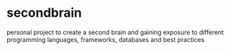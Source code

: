 # secondbrain
personal project to create a second brain and gaining exposure to different programming languages, frameworks, databases and best practices
